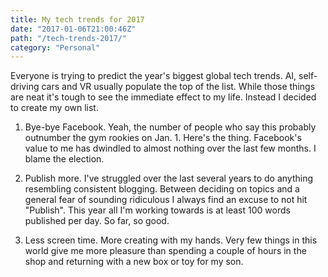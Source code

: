 ```yaml
---
title: My tech trends for 2017
date: "2017-01-06T21:00:46Z"
path: "/tech-trends-2017/"
category: "Personal"
---
```

Everyone is trying to predict the year's biggest global tech trends. AI, self-driving cars and VR usually populate the top of the list. While those things are neat it's tough to see the immediate effect to my life. Instead I decided to create my own list.

  1. Bye-bye Facebook. Yeah, the number of people who say this probably outnumber the gym rookies on Jan. 1. Here's the thing. Facebook's value to me has dwindled to almost nothing over the last few months. I blame the election.

  2. Publish more. I've struggled over the last several years to do anything resembling consistent blogging. Between deciding on topics and a general fear of sounding ridiculous I always find an excuse to not hit "Publish". This year all I'm working towards is at least 100 words published per day. So far, so good.

  3. Less screen time. More creating with my hands. Very few things in this world give me more pleasure than spending a couple of hours in the shop and returning with a new box or toy for my son.
